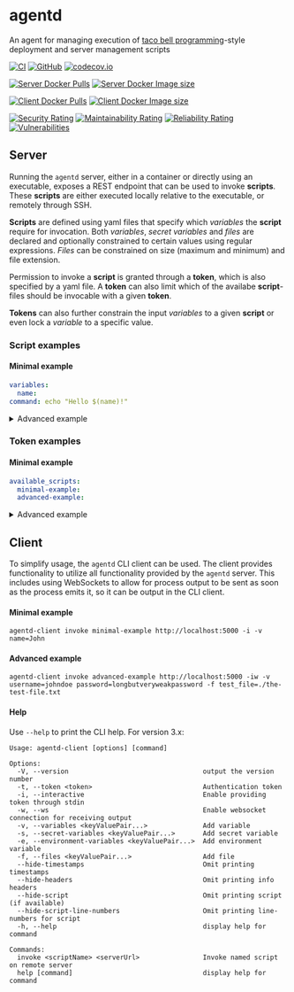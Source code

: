 # agentd

An agent for managing execution of [taco bell programming](http://widgetsandshit.com/teddziuba/2010/10/taco-bell-programming.html)-style deployment and server management scripts

[![CI](https://github.com/rosenbjerg/AgentDeploy/actions/workflows/ci.yml/badge.svg)](https://github.com/rosenbjerg/agentdeploy/actions/workflows/ci.yml)
[![GitHub](https://img.shields.io/github/license/rosenbjerg/agentdeploy)](https://github.com/rosenbjerg/agentdeploy/blob/main/LICENSE)
[![codecov.io](https://codecov.io/github/rosenbjerg/agentdeploy/coverage.svg?branch=main)](https://app.codecov.io/gh/rosenbjerg/agentdeploy)

[![Server Docker Pulls](https://img.shields.io/docker/pulls/mrosenbjerg/agentd-server?label=server%20docker%20pulls)](https://hub.docker.com/r/mrosenbjerg/agentd-server)
[![Server Docker Image size](https://img.shields.io/docker/image-size/mrosenbjerg/agentd-server)](https://hub.docker.com/r/mrosenbjerg/agentd-server)

[![Client Docker Pulls](https://img.shields.io/docker/pulls/mrosenbjerg/agentd-client?label=client%20docker%20pulls)](https://hub.docker.com/r/mrosenbjerg/agentd-client)
[![Client Docker Image size](https://img.shields.io/docker/image-size/mrosenbjerg/agentd-client)](https://hub.docker.com/r/mrosenbjerg/agentd-client)

[![Security Rating](https://sonarcloud.io/api/project_badges/measure?project=rosenbjerg_AgentDeploy&metric=security_rating)](https://sonarcloud.io/dashboard?id=rosenbjerg_AgentDeploy)
[![Maintainability Rating](https://sonarcloud.io/api/project_badges/measure?project=rosenbjerg_AgentDeploy&metric=sqale_rating)](https://sonarcloud.io/dashboard?id=rosenbjerg_AgentDeploy)
[![Reliability Rating](https://sonarcloud.io/api/project_badges/measure?project=rosenbjerg_AgentDeploy&metric=reliability_rating)](https://sonarcloud.io/dashboard?id=rosenbjerg_AgentDeploy)
[![Vulnerabilities](https://sonarcloud.io/api/project_badges/measure?project=rosenbjerg_AgentDeploy&metric=vulnerabilities)](https://sonarcloud.io/dashboard?id=rosenbjerg_AgentDeploy)



## Server
Running the `agentd` server, either in a container or directly using an executable, exposes a REST endpoint that can be used to invoke **scripts**. These **scripts** are either executed locally relative to the executable, or remotely through SSH.

**Scripts** are defined using yaml files that specify which *variables* the **script** require for invocation. Both *variables*, *secret variables* and *files* are declared and optionally constrained to certain values using regular expressions. *Files* can be constrained on size (maximum and minimum) and file extension.

Permission to invoke a **script** is granted through a **token**, which is also specified by a yaml file. A **token** can also limit which of the availabe **script**-files should be invocable with a given **token**.

**Tokens** can also further constrain the input *variables* to a given **script** or even lock a *variable* to a specific value.

### Script examples

#### Minimal example
```yaml
variables:
  name:
command: echo "Hello $(name)!"
```

<details>
  <summary>Advanced example</summary>
 
```yaml
variables:
  username:
  password:
    secret: true
files:
  test_file:
    max_size: 1_000
show_command: true
concurrency: none
command: |
  echo "logging in $(username):$(password)"
  cat $(test_file)
```
</details>


### Token examples
#### Minimal example
```yaml
available_scripts:
  minimal-example:
  advanced-example:
```

<details>
  <summary>Advanced example</summary>
 
```yaml
name: advanced example
description: just an advanced example with more stuff in it
ssh:
  username: myuser
  private_key_file: /home/myuser/.ssh/id_rsa
trusted_ips:
  - 127.0.0.1
  - ::1
  - ::ffff:172.18.0.1
available_scripts:
  minimal-example:
    variable_constraints: 
      name: ^john(doe)?$
  advanced-example:
    locked_variables:
      username: john
    variable_constraints:
      password: ^[a-zA-Z0-9_-]{18,32}$
```
</details>


## Client
To simplify usage, the `agentd` CLI client can be used. The client provides functionality to utilize all functionality provided by the `agentd` server. This includes using WebSockets to allow for process output to be sent as soon as the process emits it, so it can be output in the CLI client.

#### Minimal example
```
agentd-client invoke minimal-example http://localhost:5000 -i -v name=John
```

#### Advanced example
```
agentd-client invoke advanced-example http://localhost:5000 -iw -v username=johndoe password=longbutveryweakpassword -f test_file=./the-test-file.txt
```

#### Help
Use `--help` to print the CLI help.
For version 3.x:  
```
Usage: agentd-client [options] [command]

Options:
  -V, --version                                  output the version number
  -t, --token <token>                            Authentication token
  -i, --interactive                              Enable providing token through stdin
  -w, --ws                                       Enable websocket connection for receiving output
  -v, --variables <keyValuePair...>              Add variable
  -s, --secret-variables <keyValuePair...>       Add secret variable
  -e, --environment-variables <keyValuePair...>  Add environment variable
  -f, --files <keyValuePair...>                  Add file
  --hide-timestamps                              Omit printing timestamps
  --hide-headers                                 Omit printing info headers
  --hide-script                                  Omit printing script (if available)
  --hide-script-line-numbers                     Omit printing line-numbers for script
  -h, --help                                     display help for command

Commands:
  invoke <scriptName> <serverUrl>                Invoke named script on remote server
  help [command]                                 display help for command
```
